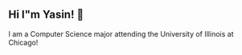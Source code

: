 ## Hi I"m Yasin! 👋

I am a Computer Science major attending the University of Illinois at Chicago! 
